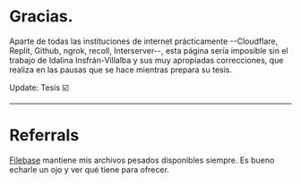 # Gracias.

Aparte de todas las instituciones de internet prácticamente --Cloudflare, Replit, Github, ngrok, recoll, Interserver--, esta página sería imposible sin el trabajo de Idalina Insfrán-Villalba y sus muy apropiadas correcciones, que realiza en las pausas que se hace mientras prepara su tesis.

Update: Tesis ☑️

---

# Referrals

[Filebase](https://console.filebase.com/signup?ref=d3981dab17bd) mantiene mis archivos pesados disponibles siempre. Es bueno echarle un ojo y ver qué tiene para ofrecer.
